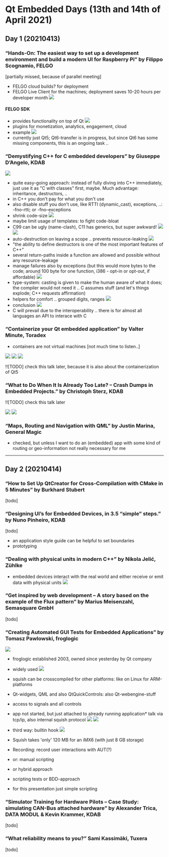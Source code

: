 # Qt Embedded Days (13th and 14th of April 2021)

## Day 1 (20210413)

###  “Hands-On: The easiest way to set up a development environment and build a modern UI for Raspberry Pi” by Filippo Scognamio, FELGO 
[partially missed, because of parallel meeting]
* FELGO cloud builds? for deployment
* FELGO Live Client for the machines; deployment saves 10-20 hours per developer month
![](img00.png)
#### FELGO SDK
* provides functionality on top of Qt
![](img01.png)
* plugins for monetization, analytics, engagement, cloud
* example
![](img02.png)
* currently just Qt5; Qt6-transfer is in progress, but since Qt6 has some missing components, this is an ongoing task ..

### “Demystifying C++ for C embedded developers” by Giuseppe D’Angelo, KDAB
![](img03.png)
* quite easy-going approach: instead of fully diving into C++ immediately, just use it as "C with classes" first, maybe. Much advantage: inheritance, destructors, ..
* in C++ you don't pay for what you don't use
* also disable stuff you don't use, like RTTI (dynamic_cast), exceptions, ..: -fno-rtti; or -fno-exceptions
* shrink code-size
![](img04.png)
* maybe limit usage of templates: to fight code-bloat
* C99 can be ugly (name-clash), C11 has generics, but super awkward!
![](img05.png)
![](img06.png)
* auto-destruction on leaving a scope .. prevents resource-leaking
![](img07.png)
* "the ability to define destructors is one of the most important features of C++"
* several return-paths inside a function are allowed and possible without any resource-leakage
* manage failures also by exceptions (but this would more bytes to the code; around 100 byte for one function, i386 - opt-in or opt-out, if affordable)
![](img08.png)
* type-system: casting is given to make the human aware of what it does; the compiler would not need it .. C assumes stuff (and  let's things explode; C++ requests affirmation)
* helpers for comfort .. grouped digits, ranges
![](img09.png)
* conclusion
![](img10.png)
* C will prevail due to the interoperability .. there is for almost all languages an API to interace with C

### “Containerize your Qt embedded application” by Valter Minute, Toradex
* containers are not virtual machines
[not much time to listen..]

![](img11.png)
![](img12.png)
![](img13.png)

!![TODO] check this talk later, because it is also about the containerization of Qt5

### “What to Do When It Is Already Too Late? – Crash Dumps in Embedded Projects.” by Christoph Sterz, KDAB
!![TODO] check this talk later

![](img14.png)
![](img15.png)

### “Maps, Routing and Navigation with QML” by Justin Marina, General Magic
* checked, but unless I want to do an (embedded) app with some kind of routing or geo-information not really necessary for me

--------------

## Day 2 (20210414)

### “How to Set Up QtCreator for Cross-Compilation with CMake in 5 Minutes” by Burkhard Stubert
[todo]

### “Designing UI’s for Embedded Devices, in 3.5 “simple” steps.” by Nuno Pinheiro, KDAB
[todo]
* an application style guide can be helpful to set boundaries
* prototyping

### “Dealing with physical units in modern C++” by Nikola Jelić, Zühlke
* embedded devices interact with the real world and either receive or emit data with physical units 
![](img16.png)

### “Get inspired by web development – A story based on the example of the Flux pattern” by Marius Meisenzahl, Semasquare GmbH
[todo]

### “Creating Automated GUI Tests for Embedded Applications” by Tomasz Pawlowski, froglogic
![](img17.png)
* froglogic established 2003, owned since yesterday by Qt company
* widely used
![](img18.png)
* squish can be crosscompiled for other platforms: like on Linux for ARM-platforms
* Qt-widgets, QML and also QtQuickControls: also Qt-webengine-stuff
* access to signals and all controls
* app not started, but just attached to already running application* talk via tcp/ip, also internal squish protocol
![](img19.png)
![](img20.png)
* third way: builtin hook
![](img21.png)
* Squish takes 'only' 120 MB for an iMX6 (with just 8 GB storage)
* Recording: record user interactions with AUT(?)
* or: manual scripting
* or hybrid approach

* scripting tests or BDD-approach 
* for this presentation just simple scripting



### “Simulator Training for Hardware Pilots – Case Study: simulating CAN-Bus attached hardware” by Alexander Trica, DATA MODUL & Kevin Krammer, KDAB
[todo]

### “What reliability means to you?” Sami Kassimäki, Tuxera
[todo]

